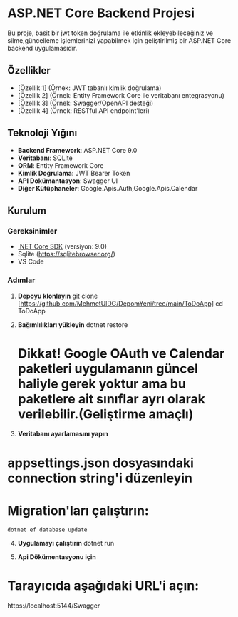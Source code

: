 # ASP.NET Core Backend Projesi

Bu proje, basit bir jwt token doğrulama ile etkinlik ekleyebileceğiniz ve silme,güncelleme işlemlerinizi yapabilmek için geliştirilmiş bir ASP.NET Core backend uygulamasıdır.

## Özellikler

- [Özellik 1] (Örnek: JWT tabanlı kimlik doğrulama)
- [Özellik 2] (Örnek: Entity Framework Core ile veritabanı entegrasyonu)
- [Özellik 3] (Örnek: Swagger/OpenAPI desteği)
- [Özellik 4] (Örnek: RESTful API endpoint'leri)


## Teknoloji Yığını

- **Backend Framework**: ASP.NET Core 9.0
- **Veritabanı**: SQLite
- **ORM**: Entity Framework Core
- **Kimlik Doğrulama**: JWT Bearer Token
- **API Dokümantasyon**: Swagger UI
- **Diğer Kütüphaneler**: Google.Apis.Auth,Google.Apis.Calendar

## Kurulum

### Gereksinimler

- [.NET Core SDK](https://dotnet.microsoft.com/download) (versiyon: 9.0)
- Sqlite (https://sqlitebrowser.org/)
-  VS Code

### Adımlar

1. **Depoyu klonlayın** 
     git clone [https://github.com/MehmetUlDG/DepomYeni/tree/main/ToDoApp]
     cd ToDoApp
2. **Bağımlılıkları yükleyin** 
     dotnet restore
     # Dikkat! Google OAuth ve Calendar paketleri uygulamanın güncel haliyle gerek yoktur ama bu paketlere ait sınıflar ayrı olarak verilebilir.(Geliştirme amaçlı)  

 3. **Veritabanı ayarlamasını yapın**
  # appsettings.json dosyasındaki connection string'i düzenleyin
  # Migration'ları çalıştırın:
    dotnet ef database update

 4. **Uygulamayı çalıştırın**
      dotnet run   

 5. **Api Dökümentasyonu için**
 # Tarayıcıda aşağıdaki URL'i açın:
  https://localhost:5144/Swagger
